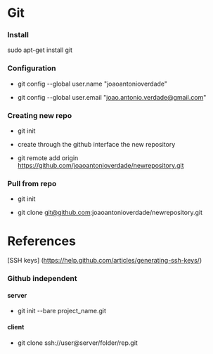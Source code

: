 # Git

### Install

sudo apt-get install git

### Configuration

* git config --global user.name "joaoantonioverdade"

* git config --global user.email "joao.antonio.verdade@gmail.com"

### Creating new repo

* git init <directory>

* create through the github interface the new repository

* git remote add origin https://github.com/joaoantonioverdade/newrepository.git

### Pull from repo

* git init <directory>

* git clone git@github.com:joaoantonioverdade/newrepository.git

# References

[SSH keys] (https://help.github.com/articles/generating-ssh-keys/)


### Github independent

#### server

* git init --bare project_name.git

#### client

* git clone ssh://user@server/folder/rep.git <directory>